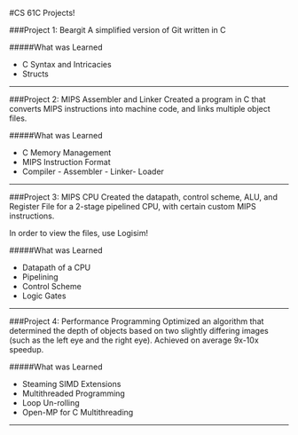 #CS 61C Projects!

###Project 1: Beargit
A simplified version of Git written in C

#####What was Learned
* C Syntax and Intricacies
* Structs

-----

###Project 2: MIPS Assembler and Linker
Created a program in C that converts MIPS instructions into machine code, and links multiple object files.

#####What was Learned
* C Memory Management
* MIPS Instruction Format
* Compiler - Assembler - Linker- Loader

-----

###Project 3: MIPS CPU 
Created the datapath, control scheme, ALU, and Register File for a 2-stage pipelined CPU, with certain custom MIPS instructions.

In order to view the files, use Logisim!

#####What was Learned
* Datapath of a CPU
* Pipelining
* Control Scheme
* Logic Gates

-----

###Project 4:  Performance Programming 
Optimized an algorithm that determined the depth of objects based on two slightly differing images (such as the left eye and the right eye).  Achieved on average 9x-10x speedup.

#####What was Learned
* Steaming SIMD Extensions
* Multithreaded Programming
* Loop Un-rolling
* Open-MP for C Multithreading

-----

